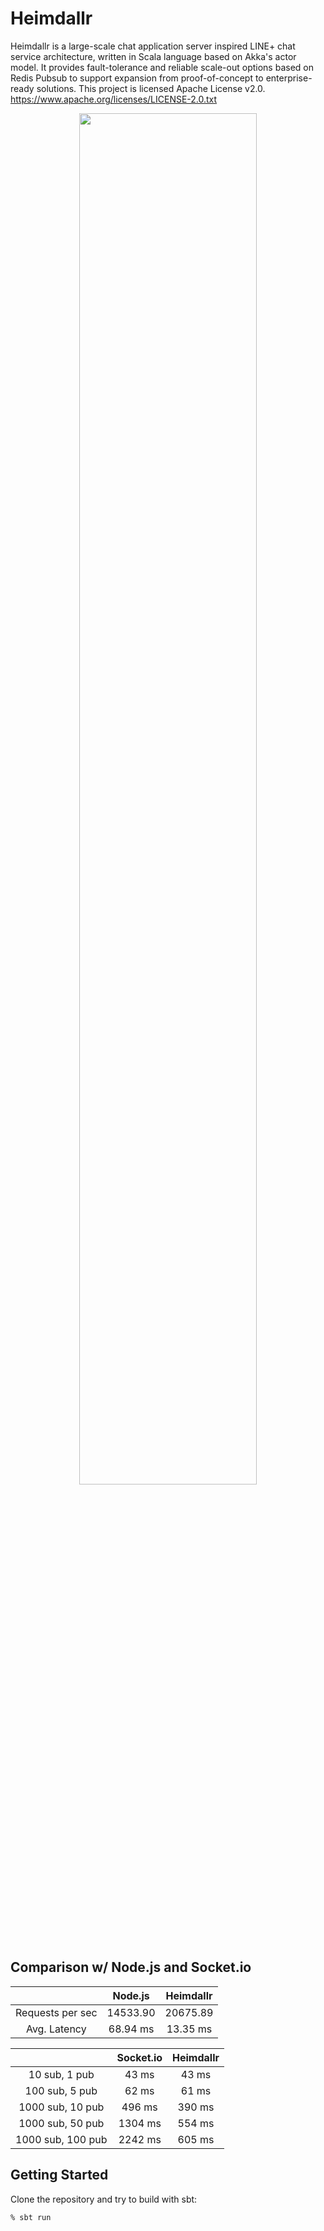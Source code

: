 # Heimdallr

Heimdallr is a large-scale chat application server inspired LINE+ chat service architecture, written in Scala language based on Akka's actor model. It provides fault-tolerance and reliable scale-out options based on Redis Pubsub to support expansion from proof-of-concept to enterprise-ready solutions. This project is licensed Apache License v2.0. https://www.apache.org/licenses/LICENSE-2.0.txt

<p align="center">
  <img width="75%" src="https://github.com/edwardyoon/Heimdallr/blob/master/project/architecture.png?raw=true">
</p>


## Comparison w/ Node.js and Socket.io 

|  | Node.js | Heimdallr | 
| :---: | :---: | :---: |
| Requests per sec | 14533.90 | 20675.89 |
| Avg. Latency | 68.94 ms | 13.35 ms |

|  | Socket.io | Heimdallr | 
| :---: | :---: | :---: |
| 10 sub, 1 pub | 43 ms | 43 ms |
| 100 sub, 5 pub | 62 ms | 61 ms |
| 1000 sub, 10 pub | 496 ms | 390 ms |
| 1000 sub, 50 pub | 1304 ms | 554 ms |
| 1000 sub, 100 pub | 2242 ms | 605 ms |

## Getting Started

Clone the repository and try to build with sbt:

`% sbt run`

